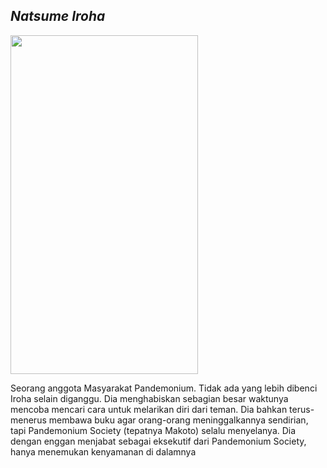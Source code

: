 ## _Natsume Iroha_
<img src="https://images.dotgg.gg/bluearchive/characters/portrait/20016.webp" width="300" height="542">


Seorang anggota Masyarakat Pandemonium. Tidak ada yang lebih dibenci Iroha selain diganggu. Dia menghabiskan sebagian besar waktunya mencoba mencari cara untuk melarikan diri dari teman. Dia bahkan terus-menerus membawa buku agar orang-orang meninggalkannya sendirian, tapi Pandemonium Society (tepatnya Makoto) selalu menyelanya. Dia dengan enggan menjabat sebagai eksekutif dari Pandemonium Society, hanya menemukan kenyamanan di dalamnya
